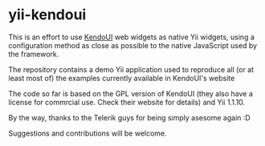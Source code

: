 yii-kendoui
===========

This is an effort to use [KendoUI](http://www.kendoui.com)  web widgets as native Yii widgets, 
using a configuration method as close as possible to the native JavaScript used by the framework.

The repository contains a demo Yii application used to reproduce all (or at least most of)
the examples currently available in KendoUI's website

The code so far is based on the GPL version of KendoUI (they also have a license for
commrcial use. Check their website for details) and Yii 1.1.10.

By the way, thanks to the Telerik guys for being simply asesome again :D

Suggestions and contributions will be welcome.
